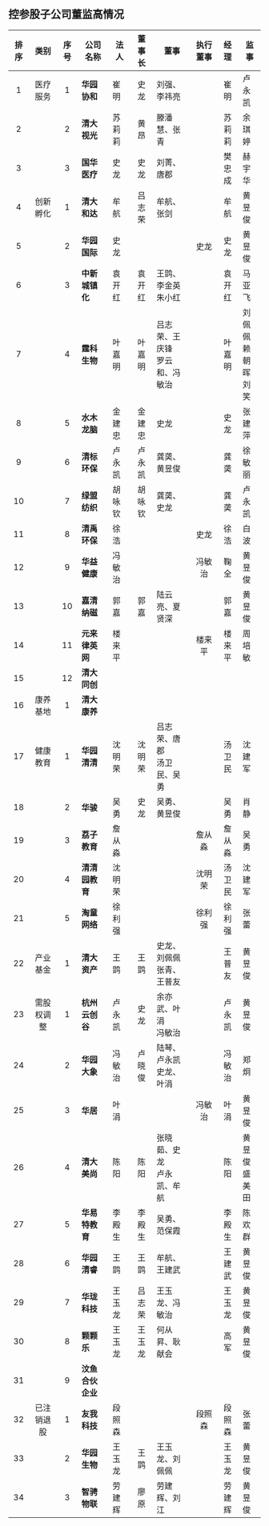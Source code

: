 ## 控参股子公司董监高情况


|排序|类别|序号|公司名称|法人|董事长|董事|执行董事|经理|监事|
|:--:|:---:|:--:|----|----|:---:|----|:---:|:---:|---|
|1|医疗服务|1|<B>华园协和</B>|崔明|史龙|刘强、李祎亮||崔明|卢永凯|
|2||2|<B>清大视光</B>|苏莉莉|黄昂|滕潘慧、张青||苏莉莉|余琪婷|
|3||3|<B>国华医疗</B>|史龙|史龙|刘菁、唐郡||樊忠成|赫宇华|
|4|创新孵化|1|<B>清大和达</B>|牟航|吕志荣|牟航、张剑||牟航|黄昱俊|
|5||2|<B>华园国际</B>|史龙|||史龙|史龙|黄昱俊|
|6||3|<B>中新城镇化</B>|袁开红|袁开红|王鹍、李金英<br>朱小红||袁开红|马亚飞|
|7||4|<B>霆科生物</B>|叶嘉明|叶嘉明|吕志荣、王庆锋<br>罗云和、冯敏治||叶嘉明|刘佩佩<br>赖朝晖<br>刘笑|
|8||5|<B>水木龙脑</B>|金建忠|金建忠|史龙||史龙|张建萍|
|9||6|<B>清标环保</B>|卢永凯|卢永凯|龚䶮、黄昱俊||龚䶮|徐敏丽|
|10||7|<B>绿盟纺织</B>|胡咏钦|胡咏钦|龚䶮、史龙||龚䶮|卢永凯|
|11||8|<B>清禹环保</B>|徐浩|||史龙|徐浩|白波|
|12||9|<B>华益健康</B>|冯敏治|||冯敏治|鞠全|黄昱俊|
|13||10|<B>嘉清纳磁</B>|郭嘉|郭嘉|陆云亮、夏贤深||郭嘉|黄昱俊|
|14||11|<B>元来律英网</B>|楼来平|||楼来平|楼来平|周培敏|
|15||12|<B>清大同创</B>|||
|16|康养基地|1|<B>清大康养</B>|||
|17|健康教育|1|<B>华园清清</B>|沈明荣|沈明荣|吕志荣、唐郡<br>汤卫民、吴勇||汤卫民|沈建军|
|18||2|<B>华骏</B>|吴勇|史龙|吴勇、黄昱俊||吴勇|肖静|
|19||3|<B>荔子教育</B>|詹从淼|||詹从淼|詹从淼|吴勇|
|20||4|<B>清清园教育</B>|沈明荣|||沈明荣|汤卫民|沈建军|
|21||5|<B>淘童网络</B>|徐利强|||徐利强|徐利强|张蕾|
|22|产业基金|1|<B>清大资产</B>|王鹍|王鹍|史龙、刘佩佩<br>张青、王普友||王普友|黄昱俊|
|23|需股权调整|1|<B>杭州云创谷</B>|卢永凯|史龙|余亦武、叶涓<br>冯敏治||卢永凯|黄昱俊|
|24||2|<B>华园大象</B>|冯敏治|卢晓俊|陆琴、卢永凯<br>史龙、叶涓||冯敏治|郑炯|
|25||3|<B>华居</B>|叶涓|||冯敏治|叶涓|黄昱俊|
|26||4|<B>清大美尚</B>|陈阳|陈阳|张晓茹、史龙<br>卢永凯、牟航||陈阳|黄昱俊<br>盛美田|
|27||5|<B>华易特教育</B>|李殿生|李殿生|吴勇、范保霞||李殿生|陈欢群|
|28||6|<B>华园清睿</B>|王鹍|王鹍|牟航、王建武||王建武|黄昱俊|
|29||7|<B>华珑科技</B>|王玉龙|吕志荣|王玉龙、冯敏治||王玉龙|黄昱俊|
|30||8|<B>颗颗乐</B>|王玉龙|王玉龙|何从昇、耿献会||高军|黄昱俊|
|31||9|<B>汶鱼合伙企业</B>|||
|32|已注销退股|1|<B>友我科技</B>|段照森|||段照森|段照森|张蕾|
|33||2|<B>华园生物</B>|王玉龙|王鹍|王玉龙、刘佩佩||王玉龙|黄昱俊|
|34||3|<B>智骋物联</B>|劳建辉|廖原|劳建辉、刘江||劳建辉|黄昱俊|
